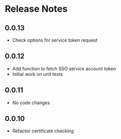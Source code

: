 # Release Notes

## 0.0.13

- Check options for service token request

## 0.0.12

- Add function to fetch SSO service account token
- Initial work on unit tests

## 0.0.11

- No code changes

## 0.0.10

- Refactor certificate checking
